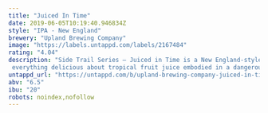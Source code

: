 ```yaml
---
title: "Juiced In Time"
date: 2019-06-05T10:19:40.946834Z
style: "IPA - New England"
brewery: "Upland Brewing Company"
image: "https://labels.untappd.com/labels/2167484"
rating: "4.04"
description: "Side Trail Series — Juiced in Time is a New England-style IPA that's absolutely dripping with ripe tropical fruit and bold juicy citrus flavors. Wheat and oats were added to the malt profile along with a special mineral treatment to the water to create body and smooth texture. Virtually all the hops were reserved for after the boil to minimize bitterness and amplify flavor and aroma. From the glowing orange appearance to the soft creamy mouthfeel and delicate sweetness, this beer is everything delicious about tropical fruit juice embodied in a dangerously drinkable IPA."
untappd_url: "https://untappd.com/b/upland-brewing-company-juiced-in-time/2167484"
abv: "6.5"
ibu: "20"
robots: noindex,nofollow
---
```

